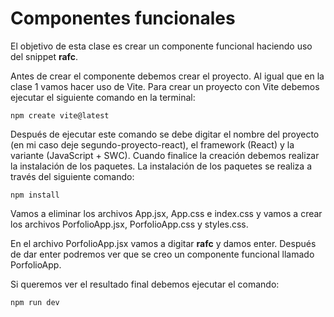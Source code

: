 # Componentes funcionales

El objetivo de esta clase es crear un componente funcional haciendo uso del snippet **rafc**. 

Antes de crear el componente debemos crear el proyecto. Al igual que en la clase 1 vamos hacer uso de Vite. Para crear un proyecto con Vite debemos ejecutar el siguiente comando en la terminal:

```
npm create vite@latest
```

Después de ejecutar este comando se debe digitar el nombre del proyecto (en mi caso deje segundo-proyecto-react), el framework (React) y la variante (JavaScript + SWC). Cuando finalice la creación debemos realizar la instalación de los paquetes. La instalación de los paquetes se realiza a través del siguiente comando:

```
npm install
```

Vamos a eliminar los archivos App.jsx, App.css e index.css y vamos a crear los archivos PorfolioApp.jsx, PorfolioApp.css y styles.css. 

En el archivo PorfolioApp.jsx vamos a digitar **rafc** y damos enter. Después de dar enter podremos ver que se creo un componente funcional llamado PorfolioApp.

Si queremos ver el resultado final debemos ejecutar el comando:

```
npm run dev
```